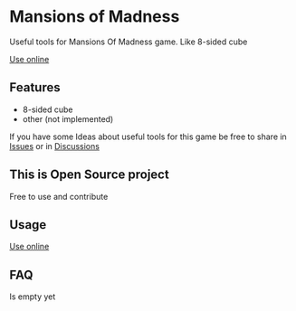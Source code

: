# Mansions of Madness

Useful tools for Mansions Of Madness game. Like 8-sided cube

[Use online](https://paxlavagames.github.io/mansions-of-madness/)

## Features

- 8-sided cube
- other (not implemented)

If you have some Ideas about useful tools for this game be free to 
share in [Issues](https://github.com/PaxlavaGames/mansions-of-madness/issues) or 
in [Discussions](https://github.com/PaxlavaGames/mansions-of-madness/discussions)

## This is Open Source project

Free to use and contribute

## Usage

[Use online](https://paxlavagames.github.io/mansions-of-madness/)

## FAQ

Is empty yet